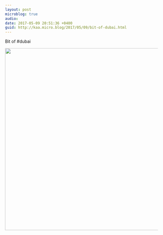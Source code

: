 ```yaml
---
layout: post
microblog: true
audio: 
date: 2017-05-09 20:51:36 +0400
guid: http://kaa.micro.blog/2017/05/09/bit-of-dubai.html
---
```

Bit of #dubai

<img src="https://micro.kaa.bz/uploads/2018/3c9e2d8581.jpg" width="600" height="600" />
